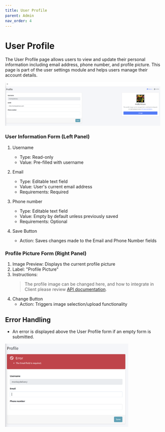 ```yaml
---
title: User Profile
parent: Admin
nav_order: 4
---
```


# User Profile

The User Profile page allows users to view and update their personal information including email address, phone number, and profile picture. This page is part of the user settings module and helps users manage their account details.

<img src="../images/AdminUserProfile.png" alt="User profile" width="800"/>

### User Information Form (Left Panel)
1. Username
   - Type: Read-only
   - Value: Pre-filled with username
  
2. Email
   - Type: Editable text field
   - Value: User's current email address
   - Requirements: Required

3. Phone number
   - Type: Editable text field
   - Value: Empty by default unless previously saved
   - Requirements: Optional

4. Save Button
   - Action: Saves changes made to the Email and Phone Number fields

### Profile Picture Form (Right Panel)
1. Image Preview: Displays the current profile picture
2. Label: "Profile Picture"
3. Instructions:
   > The profile image can be changed here, and how to integrate in Client please review [API documentation](#).
4. Change Button
   - Action: Triggers image selection/upload functionality

## Error Handling
- An error is displayed above the User Profile form if an empty form is submitted.

<img src="../images/AdminUserProfileRequiredError.png" alt="User profile required error" width="400"/>
